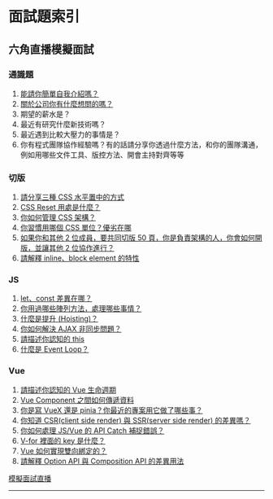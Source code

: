 # 面試題索引
## 六角直播模擬面試

### 通識題
1. [能請你簡單自我介紹嗎？](./general_intro.md)
2. [關於公司你有什麼想問的嗎？](./general_questions_to_ask.md)
3. 期望的薪水是？
4. 最近有研究什麼新技術嗎？
5. 最近遇到比較大壓力的事情是？
6. 你有程式團隊協作經驗嗎？有的話請分享你透過什麼方法，和你的團隊溝通，例如用哪些文件工具、版控方法、開會主持對齊等等

### 切版
1. [請分享三種 CSS 水平置中的方式](./css_center_horizontally.md)
2. [CSS Reset 用處是什麼？](./css_why_reset.md)
3. [你如何管理 CSS 架構？](./css_how_to_manage.md)
4. [你習慣用哪個 CSS 單位？優劣在哪](./css_length_units.md)
5. [如果你和其他 2 位成員，要共同切版 50 頁，你是負責架構的人，你會如何開版，並讓其他 2 位協作進行？](./mindset_how_to_manage.md)
6. [請解釋 inline、block element 的特性](./css_inline_block_element.md)

### JS
1. [let、const 差異在哪？](./js_var_let_const_diff.md)
2. [你用過哪些陣列方法，處理哪些事情？](./js_array_method.md)
3. [什麼是提升 (Hoisting)？](./js_hoisting.md)
4. [你如何解決 AJAX 非同步問題？](./js_ajax.md)
5. [請描述你認知的 this](./js_what_is_this.md)
6. [什麼是 Event Loop？](./js_event_loop.md)

### Vue
1. [請描述你認知的 Vue 生命週期](./vue_lifecycle.md)
2. [Vue Component 之間如何傳遞資料](./vue_pass_data.md)
3. [你是寫 VueX 還是 pinia？你最近的專案用它做了哪些事？](./vue_pinia.md)
4. [你知道 CSR(client side render) 與 SSR(server side render) 的差異嗎？](../1.Vue/Nuxt/nuxt_csr_and_ssr.md)
5. [你如何處理 JS/Vue 的 API Catch 補捉錯誤？](./vue_api_catch.md)
6. [V-for 裡面的 key 是什麼？](./vue_v-for_key.md)
7. [Vue 如何實現雙向綁定的？](./vue_two_way_binding.md)
8. [請解釋 Option API 與 Composition API 的差異用法](./vue_options_vs_composition.md)

<a href='https://www.youtube.com/watch?v=JuCyi9sfyJY' target='_blank'>模擬面試直播</a>

---

<!-- * GET 跟 POST 差異？
* Pinia 的 Store 的概念？
* 登入的驗證方式？取 Token？

1. map 跟 foreach 差別？追加題目 log 出什麼？
2. 深淺拷貝的差別？怎麼做深拷貝？深拷貝的問題？有沒有用過？
3. array 的 slice() 會回傳一個新陣列，那回傳的是淺拷貝還是深拷貝？
4. 有聽過 LocalStorage、SessionStorage？什麼時候用到 LocalStorage？
5. 有聽過跨域 CORS 嗎？什麼原因造成跨域？
6. 發請求的 GET 跟 POST 的差別？可以帶參數嗎？
7. 從左到右有四張卡片1234，要換順序為4132，可以怎麼做？
8. Vue2 跟 Vue3 差別？
9. 常見的生命週期？在該生命週期做了什麼事？
10. v-model 如何實現雙向綁定(原理)？
11. component 怎麼做到父傳子跟子傳父？
12. [CORS 是什麼? 為什麼要有 CORS？](https://www.explainthis.io/zh-hant/swe/what-is-cors)

13. html tag有哪些、如何使用
14. 為什麼要使用 HTML5 語意化標籤
display:inline 和 block 差異、如何設定inline的高
1. position 定位方式
2. 什麼是盒模型
3. ES6 多哪些東西
**6. var、let、const 差異**
**7. map、forEach 區別**
**8. cookie、localStorage 差異**
**9. Vue 在哪個生命週期串接 API 取得資料**
**10. Vue 元件如何傳值**
1.  Git Flow 是什麼
**12. Cors 是什麼**
1.  npm run dev 是在執行什麼
2.  如何合併兩個陣列並刪除重複的值(不使用Set) -->
